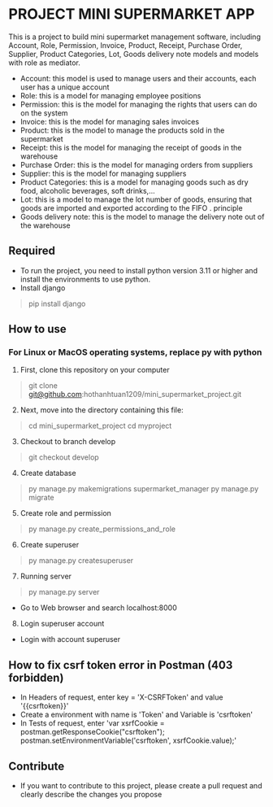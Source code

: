 # PROJECT MINI SUPERMARKET APP
This is a project to build mini supermarket management software, including Account, Role, Permission, Invoice, Product, Receipt, Purchase Order, Supplier, Product Categories, Lot, Goods delivery note models and models with role as mediator.
- Account: this model is used to manage users and their accounts, each user has a unique account
- Role: this is a model for managing employee positions
- Permission: this is the model for managing the rights that users can do on the system
- Invoice: this is the model for managing sales invoices
- Product: this is the model to manage the products sold in the supermarket
- Receipt: this is the model for managing the receipt of goods in the warehouse
- Purchase Order: this is the model for managing orders from suppliers
- Supplier: this is the model for managing suppliers
- Product Categories: this is a model for managing goods such as dry food, alcoholic beverages, soft drinks,...
- Lot: this is a model to manage the lot number of goods, ensuring that goods are imported and exported according to the FIFO . principle
- Goods delivery note: this is the model to manage the delivery note out of the warehouse  

## Required
- To run the project, you need to install python version 3.11 or higher and install the environments to use python.
- Install django
 >pip install django 

## How to use
### For Linux or MacOS operating systems, replace py with python
1. First, clone this repository on your computer
> git clone git@github.com:hothanhtuan1209/mini_supermarket_project.git

2. Next, move into the directory containing this file:
> cd mini_supermarket_project
> cd myproject

3. Checkout to branch develop
> git checkout develop

4. Create database
> py manage.py makemigrations supermarket_manager 
> py manage.py migrate

5. Create role and permission
> py manage.py create_permissions_and_role

6. Create superuser
> py manage.py createsuperuser

7. Running server
>py manage.py server
 - Go to Web browser and search localhost:8000

8. Login superuser account
 - Login with account superuser

## How to fix csrf token error in Postman (403 forbidden)
 - In Headers of request, enter key = 'X-CSRFToken' and value '{{csrftoken}}'
 - Create a environment with name is 'Token' and Variable is 'csrftoken'
 - In Tests of request, enter 'var xsrfCookie = postman.getResponseCookie("csrftoken"); postman.setEnvironmentVariable('csrftoken', xsrfCookie.value);'

## Contribute
 - If you want to contribute to this project, please create a pull request and clearly describe the changes you propose